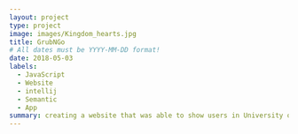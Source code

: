 ```yaml
---
layout: project
type: project
image: images/Kingdom_hearts.jpg
title: GrubNGo
# All dates must be YYYY-MM-DD format!
date: 2018-05-03
labels:
  - JavaScript
  - Website
  - intellij
  - Semantic
  - App
summary: creating a website that was able to show users in University of Hawaii at Manoa current food options.
---
```

